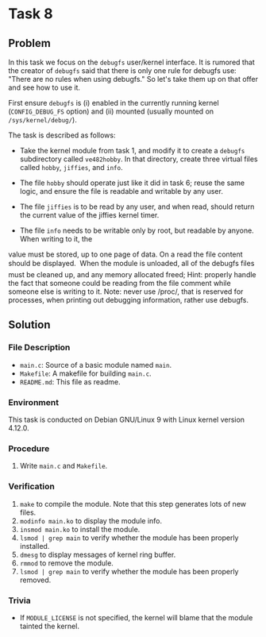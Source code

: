 # Task 8

## Problem

In this task we focus on the `debugfs` user/kernel interface. It is rumored that the creator of `debugfs`
said that there is only one rule for debugfs use: "There are no rules when using debugfs." So let's take
them up on that offer and see how to use it.

First ensure `debugfs` is (i) enabled in the currently running kernel (`CONFIG_DEBUG_FS` option) and
(ii) mounted (usually mounted on `/sys/kernel/debug/`).

The task is described as follows:

- Take the kernel module from task 1, and modify it to create a `debugfs` subdirectory called `ve482hobby`. In that directory, create three virtual files called `hobby`, `jiffies`, and `info`.


- The file `hobby` should operate just like it did in task 6; reuse the same logic, and ensure the file is readable and writable by any user.
- The file `jiffies` is to be read by any user, and when read, should return the current value of the jiffies kernel timer.
- The file `info` needs to be writable only by root, but readable by anyone. When writing to it, the

value must be stored, up to one page of data. On a read the file content should be displayed.
 When the module is unloaded, all of the debugfs files must be cleaned up, and any memory
allocated freed;
Hint: properly handle the fact that someone could be reading from the file comment while someone else
is writing to it.
Note: never use /proc/, that is reserved for processes, when printing out debugging information, rather
use debugfs.



## Solution

### File Description

- `main.c`: Source of a basic module named `main`.
- `Makefile`: A makefile for building `main.c`.
- `README.md`: This file as readme.



### Environment

This task is conducted on Debian GNU/Linux 9 with Linux kernel version 4.12.0.



### Procedure

1. Write `main.c` and `Makefile`.



### Verification

1. `make` to compile the module. Note that this step generates lots of new files.
2. `modinfo main.ko` to display the module info.
3. `insmod main.ko` to install the module.
4. `lsmod | grep main` to verify whether the module has been properly installed.
5. `dmesg` to display messages of kernel ring buffer.
6. `rmmod` to remove the module.
7. `lsmod | grep main` to verify whether the module has been properly removed.



### Trivia

- If `MODULE_LICENSE` is not specified, the kernel will blame that the module tainted the kernel.